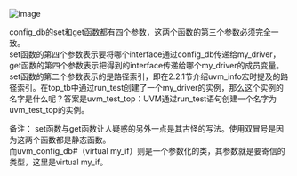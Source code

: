 
![image](https://user-images.githubusercontent.com/55919713/221829352-a6b59353-4e41-4f8c-9fb8-dff4d56e57c5.png)


config_db的set和get函数都有四个参数，这两个函数的第三个参数必须完全一致。  
set函数的第四个参数表示要将哪个interface通过config_db传递给my_driver，get函数的第四个参数表示把得到的interface传递给哪个my_driver的成员变量。   
set函数的第二个参数表示的是路径索引，即在2.2.1节介绍uvm_info宏时提及的路径索引。在top_tb中通过run_test创建了一个my_driver的实例，那么这个实例的名字是什么呢？答案是uvm_test_top：UVM通过run_test语句创建一个名字为uvm_test_top的实例。  

备注：
set函数与get函数让人疑惑的另外一点是其古怪的写法。使用双冒号是因为这两个函数都是静态函数。  
而uvm_config_db#（virtual my_if）则是一个参数化的类，其参数就是要寄信的类型，这里是virtual my_if。